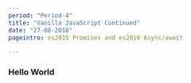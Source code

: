 ```yaml
---
period: "Period-4"
title: "Vanilla JavaScript Continued"
date: "27-08-2018"
pageintro: es2015 Promises and es2016 Async/await

---
```


### Hello World
